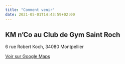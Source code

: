 ```yaml
---
title: "Comment venir"
date: 2021-05-01T14:43:59+02:00
---
```


## KM n’Co au Club de Gym Saint Roch

6 rue Robert Koch, 34080 Montpellier

[Voir sur Google Maps](https://goo.gl/maps/y4h38CFfoY79nLmG6)
